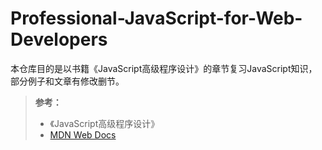 # Professional-JavaScript-for-Web-Developers
本仓库目的是以书籍《JavaScript高级程序设计》的章节复习JavaScript知识，部分例子和文章有修改删节。

> **参考：**
> * 《JavaScript高级程序设计》
> * [MDN Web Docs](https://developer.mozilla.org/)